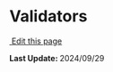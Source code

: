 <script setup>
    import Docs from "@lesli-dev/components/lesli-working.vue"
</script>

# Validators

<Docs />

<section class="lesli-markdown-info">
    <p><a target="blank" href="https://github.com/LesliTech/Lesli/tree/master/docs/backend/validators.md"><i class="ri-external-link-fill"></i>&nbsp;Edit this page</a><p/>
    <p><b>Last Update: </b>2024/09/29</p>
</section>

<!-- This code was automatically generated -->
<!-- to update this docs please run rake docs:build -->

